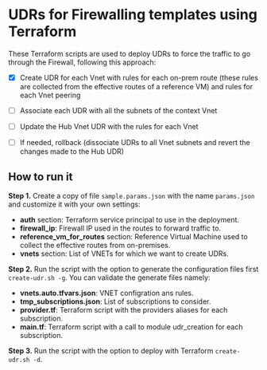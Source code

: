 # UDRs for Firewalling templates using Terraform

These Terraform scripts are used to deploy UDRs to force the traffic to go through the Firewall, following this approach:

- [x] Create UDR for each Vnet with rules for each on-prem route (these rules are collected from the effective routes of a reference VM) and rules for each Vnet peering
- [ ] Associate each UDR with all the subnets of the context Vnet
- [ ] Update the Hub Vnet UDR with the rules for each Vnet
- [ ] If needed, rollback (dissociate UDRs to all Vnet subnets and revert the changes made to the Hub UDR)


## How to run it

**Step 1.** Create a copy of file `sample.params.json` with the name `params.json` and customize it with your own settings:
- **auth** section: Terraform service principal to use in the deployment.
- **firewall_ip**: Firewall IP used in the routes to forward traffic to.
- **reference_vm_for_routes** section: Reference Virtual Machine used to collect the effective routes from on-premises.
- **vnets** section: List of VNETs for which we want to create UDRs.

**Step 2.** Run the script with the option to generate the configuration files first `create-udr.sh -g`. You can validate the generate files namely:
- **vnets.auto.tfvars.json**: VNET configration ans rules.
- **tmp_subscriptions.json**: List of subscriptions to consider.
- **provider.tf**: Terraform script with the providers aliases for each subscription.
- **main.tf**: Terraform script with a call to module udr_creation for each subscription.

**Step 3.** Run the script with the option to deploy with Terraform `create-udr.sh -d`.
